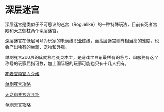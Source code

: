 # 深层迷宫

深层迷宫是类似于不可思议的迷宫（Roguelike）的一种特殊玩法，目前有死者宫殿和天之御柱两个深层迷宫。

深层迷宫在低层可以为玩家的未满级职业练级，而高层迷宫则有相当高的难度，也会产出稀有的坐骑、宠物和外观。

单刷死宫200层的成就称号死灵术士，是游戏里目前最稀有的称号，国服拥有这个称号的玩家屈指可数，加上国际服的玩家可能也只有十几人拥有。

[死者宫殿官方介绍](http://act.ff.sdo.com/project/170420deepdungeon/index.html)

[单刷死宫攻略](https://bbs.nga.cn/read.php?tid=14509371)

[天之御柱官方介绍](http://act.ff.sdo.com/project/170420deepdungeon2/index.html)

[单刷天宫攻略](https://bbs.nga.cn/read.php?tid=16406640)
<!--施工中-->
